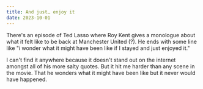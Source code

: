 ```yaml
---
title: And just… enjoy it
date: 2023-10-01
---
```


There's an episode of Ted Lasso where Roy Kent gives a monologue about what it felt like to be back at Manchester United (?). He ends with some line like "i wonder what it might have been like if I stayed and just enjoyed it."

I can't find it anywhere because it doesn't stand out on the internet amongst all of his more salty quotes. But it hit me harder than any scene in the movie. That he wonders what it might have been like but it never would have happened.
